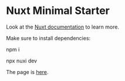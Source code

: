 # Nuxt Minimal Starter

Look at the [Nuxt documentation](https://nuxt.com/docs/getting-started/introduction) to learn more.

Make sure to install dependencies:

npm i

npx nuxi dev

The page is [here](https://starryskylover.github.io/example/).
